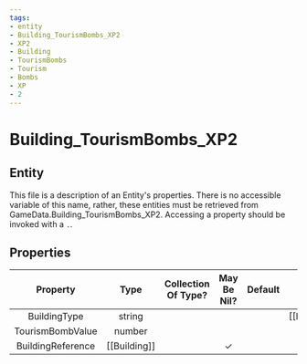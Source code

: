 ```yaml
---
tags:
- entity
- Building_TourismBombs_XP2
- XP2
- Building
- TourismBombs
- Tourism
- Bombs
- XP
- 2
---
```

# Building_TourismBombs_XP2
## Entity
This file is a description of an Entity's properties. There is no accessible variable of this name, rather, these entities must be retrieved from GameData.Building_TourismBombs_XP2. Accessing a property should be invoked with a `.`.
## Properties
|	Property	|	Type	|	Collection Of Type?	|	May Be Nil?	|	Default	|	References	|	Key	|	Notes	|
|	:-:	|	:-:	|	:-:	|	:-:	|	:-:	|	:-:	|	:-:	|	-:	|
|	BuildingType	|	string	|		|		|		|	[[Building]].BuildingType	|	✓	|	|
|	TourismBombValue	|	number	|		|		|		|		|		|	|
|	BuildingReference	|	[[Building]]	|		|	✓	|		|		|		|	|
